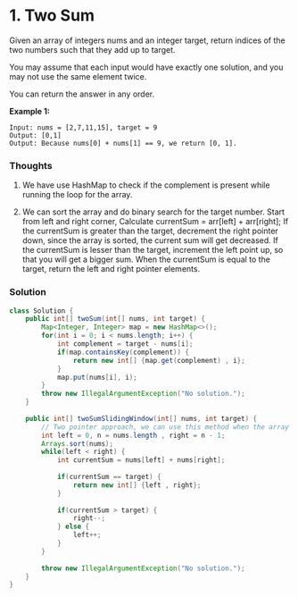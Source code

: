 # 1. Two Sum

Given an array of integers nums and an integer target, return indices of the two numbers such that they add up to target.

You may assume that each input would have exactly one solution, and you may not use the same element twice.

You can return the answer in any order.

**Example 1:**
```
Input: nums = [2,7,11,15], target = 9
Output: [0,1]
Output: Because nums[0] + nums[1] == 9, we return [0, 1].
```

### Thoughts
1. We have use HashMap to check if the complement is present while running the loop for the array. 

2. We can sort the array and do binary search for the target number. Start from left and right corner, 
Calculate currentSum = arr[left] + arr[right];
If the currentSum is greater than the target, decrement the right pointer down, since the array is sorted, the current sum will get decreased. 
If the currentSum is lesser than the target, increment the left point up, so that you will get a bigger sum. 
When the currentSum is equal to the target, return the left and right pointer elements. 

### Solution
```java
class Solution {
    public int[] twoSum(int[] nums, int target) {
        Map<Integer, Integer> map = new HashMap<>();
        for(int i = 0; i < nums.length; i++) {
            int complement = target - nums[i];
            if(map.containsKey(complement)) {
                return new int[] {map.get(complement) , i};
            }
            map.put(nums[i], i);
        }
        throw new IllegalArgumentException("No solution.");
    }
    
    public int[] twoSumSlidingWindow(int[] nums, int target) {
        // Two pointer approach, we can use this method when the array is sorted. 
        int left = 0, n = nums.length , right = n - 1;
        Arrays.sort(nums);
        while(left < right) {
            int currentSum = nums[left] + nums[right];
            
            if(currentSum == target) {
                return new int[] {left , right};
            }
            
            if(currentSum > target) {
                right--;
            } else {
                left++;
            }
        }
        
        throw new IllegalArgumentException("No solution.");
    }
}
```